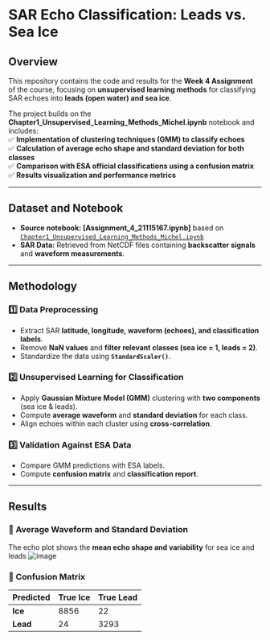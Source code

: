 # **SAR Echo Classification: Leads vs. Sea Ice**  
## **Overview**
This repository contains the code and results for the **Week 4 Assignment** of the course, focusing on **unsupervised learning methods** for classifying SAR echoes into **leads (open water) and sea ice**.  

The project builds on the **Chapter1_Unsupervised_Learning_Methods_Michel.ipynb** notebook and includes:  
✅ **Implementation of clustering techniques (GMM) to classify echoes**  
✅ **Calculation of average echo shape and standard deviation for both classes**  
✅ **Comparison with ESA official classifications using a confusion matrix**  
✅ **Results visualization and performance metrics**  

---

## **Dataset and Notebook**
- **Source notebook: [Assignment_4_21115167.ipynb]** based on [`Chapter1_Unsupervised_Learning_Methods_Michel.ipynb`](https://drive.google.com/file/d/1HDSLjsWhLIDF-qbRj6sbGVd9t1LB7890/view?usp=drive_link)  
- **SAR Data:** Retrieved from NetCDF files containing **backscatter signals** and **waveform measurements**.  

---

## **Methodology**
### **1️⃣ Data Preprocessing**
- Extract SAR **latitude, longitude, waveform (echoes), and classification labels**.  
- Remove **NaN values** and **filter relevant classes (sea ice = 1, leads = 2)**.  
- Standardize the data using **`StandardScaler()`**.  

### **2️⃣ Unsupervised Learning for Classification**
- Apply **Gaussian Mixture Model (GMM)** clustering with **two components** (sea ice & leads).  
- Compute **average waveform** and **standard deviation** for each class.  
- Align echoes within each cluster using **cross-correlation**.

### **3️⃣ Validation Against ESA Data**
- Compare GMM predictions with ESA labels.  
- Compute **confusion matrix** and **classification report**.  

---

## **Results**
### **🔹 Average Waveform and Standard Deviation**
The echo plot shows the **mean echo shape and variability** for sea ice and leads
![image](https://github.com/user-attachments/assets/a7118f7f-1723-4b3f-99e3-e1be5d3dbb71)

### **🔹 Confusion Matrix**
| Predicted | True Ice | True Lead |
|-----------|---------|----------|
| **Ice**   | 8856    | 22       |
| **Lead**  | 24      | 3293     |
